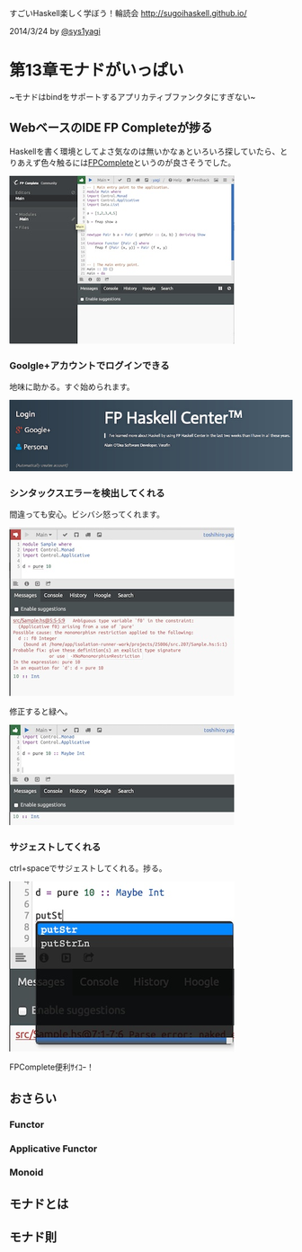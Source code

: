 
すごいHaskell楽しく学ぼう！輪読会
http://sugoihaskell.github.io/

2014/3/24 by [@sys1yagi](https://twitter.com/sys1yagi)

# 第13章モナドがいっぱい 
~モナドはbindをサポートするアプリカティブファンクタにすぎない~

## WebベースのIDE FP Completeが捗る
Haskellを書く環境としてよさ気なのは無いかなぁといろいろ探していたら、とりあえず色々触るには[FPComplete](https://www.fpcomplete.com/)というのが良さそうでした。

![01](img/01.jpg)


### Goolgle+アカウントでログインできる
地味に助かる。すぐ始められます。

![02](img/02.jpg)


### シンタックスエラーを検出してくれる
間違っても安心。ビシバシ怒ってくれます。

![03](img/03.jpg)

修正すると緑へ。

![04](img/04.jpg)

### サジェストしてくれる

ctrl+spaceでサジェストしてくれる。捗る。

![05](img/05.jpg)


FPComplete便利ｻｲｺｰ！

## おさらい

### Functor

### Applicative Functor


### Monoid



## モナドとは

## モナド則

	